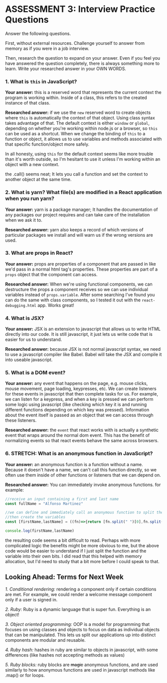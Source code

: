 # ASSESSMENT 3: Interview Practice Questions

Answer the following questions.

First, without external resources. Challenge yourself to answer from memory as if you were in a job interview.

Then, research the question to expand on your answer. Even if you feel you have answered the question completely, there is always something more to learn. Write your researched answer in your OWN WORDS.


### 1. What is `this` in JavaScript?

  **Your answer:** this is a reserved word that represents the current context the program is working within. Inside of a class, this refers to the created instance of that class.

  **Researched answer:** if we use the `new` reserved word to create objects where `this` is automatically the context of that object. Using class syntax takes advantage of that. The default context is either `window` or `global`, depending on whether you're working within node.js or a browser, so `this` can be used as a shortcut. When we change the binding of `this` to a function or object, it allows us to use variables and methods associated with that specific function/object more safely.

  In all honesty, using `this` for the default context seems like more trouble than it's worth outside, so I'm hesitant to use it unless I'm working within an object with a new context.

  the .call() seems neat; It lets you call a function and set the context to another object at the same time.


### 2. What is yarn? What file(s) are modified in a React application when you run yarn?

  **Your answer:** yarn is a package manager; It handles the documentation of any packages our project requires and can take care of the installation when we ask it to.

  **Researched answer:** yarn also keeps a record of which versions of particular packages we install and will warn us if the wrong versions are used.


### 3. What are props in React?

  **Your answer:** props are properties of a component that are passed in like we'd pass in a normal html tag's properties. These properties are part of a `props` object that the component can access.

  **Researched answer:** When we're using functional components, we can destructure the props a component receives so we can use individual variables instead of `props.variable`. After some searching I've found you can do the same with class components, so I tested it out with the `react-debugging.html` app. Works great!


### 4. What is JSX?

  **Your answer:** JSX is an extension to javascript that allows us to write HTML directly into our code. It is still javascript, it just lets us write code that is easier for us to understand.

  **Researched answer:** because JSX is not normal javascript syntax, we need to use a javascript compiler like Babel. Babel will take the JSX and compile it into useable javascript.

### 5. What is a DOM event?

  **Your answer:** any event that happens on the page, e.g. mouse clicks, mouse movement, page loading, keypresses, etc. We can create listeners for these events in javascript that then complete tasks for us. For example, we can listen for a keypress, and when a key is pressed we can perform some logic using javascript (like checking which key it is and running different functions depending on which key was pressed). Information about the event itself is passed as an object that we can access through these listeners.

  **Researched answer:** the `event` that react works with is actually a synthetic event that wraps around the normal dom event. This has the benefit of normalizing events so that react events behave the same across browsers. 


### 6. STRETCH: What is an anonymous function in JavaScript?

  **Your answer:** an anonymous function is a function without a name. Because it doesn't have a name, we can't call this function directly, so we often use them inside of other functions or listeners that we can depend on.

  **Researched answer:** You can immediately invoke anonymous functions. for example:
  ```javascript
  //receive an input containing a first and last name
  const fullName = "Alfonso Martinez"

  //we can define and immediately call an anonymous function to split the string
  //then create the variables
  const [firstName,lastName] = ((fn)=>{return [fn.split(" ")[0],fn.split(" ")[1]]})(fullName)

  console.log(firstName,lastName)
  ```
  the resulting code seems a bit difficult to read. Perhaps with more complicated logic the benefits might be more obvious to me, but the above code would be easier to understand if I just split the function and the variable into their own bits. I did read that this helped with memory allocation, but I'd need to study that a bit more before I could speak to that.

## Looking Ahead: Terms for Next Week

*1. Conditional rendering:* rendering a component only if certain conditions are met. For example, we could render a welcome message component only if a user is signed in.

*2. Ruby:* Ruby is a dynamic language that is super fun. Everything is an object!

*3. Object oriented programming:* OOP is a model for programming that focuses on using classes and objects to focus on data as individual objects that can be manipulated. This lets us split our applications up into distinct components are modular and reusable.

*4. Ruby hash:* hashes in ruby are similar to objects in javascript, with some differences (like hashes not accepting methods as values)

*5. Ruby blocks:* ruby blocks are ~~magic~~ anonymous functions, and are used similarly to how anonymous functions are used in javascript methods like .map() or for loops.